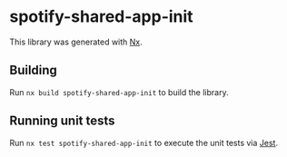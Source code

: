 # spotify-shared-app-init

This library was generated with [Nx](https://nx.dev).

## Building

Run `nx build spotify-shared-app-init` to build the library.

## Running unit tests

Run `nx test spotify-shared-app-init` to execute the unit tests via [Jest](https://jestjs.io).
